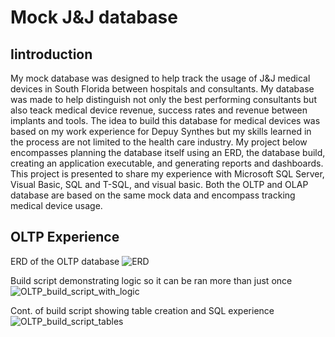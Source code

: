 # Mock J&J database
## Iintroduction
My mock database was designed to help track the usage of J&J medical devices in South Florida between hospitals and consultants. My database was made to help distinguish not only the best performing consultants but also teack medical device revenue, success rates and revenue between implants and tools. The idea to build this database for medical devices was based on my work experience for Depuy Synthes but my skills learned in the process are not limited to the health care industry. My project below encompasses planning the database itself using an ERD, the database build, creating an application executable, and generating reports and dashboards. This project is presented to share my experience with Microsoft SQL Server, Visual Basic, SQL and T-SQL, and visual basic. Both the OLTP and OLAP database are based on the same mock data and encompass tracking medical device usage.   
## OLTP Experience
ERD of the OLTP database
![ERD](https://user-images.githubusercontent.com/91635816/146431464-d1a4508d-0965-446c-b482-588a805d6f21.png)

Build script demonstrating logic so it can be ran more than just once
![OLTP_build_script_with_logic](https://user-images.githubusercontent.com/91635816/146432832-2ded9347-52a7-4477-8f25-bdf407ba1e10.png)

Cont. of build script showing table creation and SQL experience
![OLTP_build_script_tables](https://user-images.githubusercontent.com/91635816/146433352-9117deac-3921-486b-8975-633a64721222.png)

